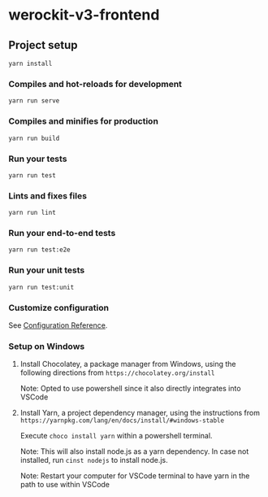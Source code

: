 # werockit-v3-frontend

## Project setup
```
yarn install
```

### Compiles and hot-reloads for development
```
yarn run serve
```

### Compiles and minifies for production
```
yarn run build
```

### Run your tests
```
yarn run test
```

### Lints and fixes files
```
yarn run lint
```

### Run your end-to-end tests
```
yarn run test:e2e
```

### Run your unit tests
```
yarn run test:unit
```

### Customize configuration
See [Configuration Reference](https://cli.vuejs.org/config/).

### Setup on Windows
1. Install Chocolatey, a package manager from Windows, using the following directions from `https://chocolatey.org/install`

    Note: Opted to use powershell since it also directly integrates into VSCode

2. Install Yarn, a project dependency manager, using the instructions from `https://yarnpkg.com/lang/en/docs/install/#windows-stable`

    Execute ```choco install yarn``` within a powershell terminal.

    Note: This will also install node.js as a yarn dependency. In case not installed, run ```cinst nodejs``` to install node.js.

    Note: Restart your computer for VSCode terminal to have yarn in the path to use within VSCode
